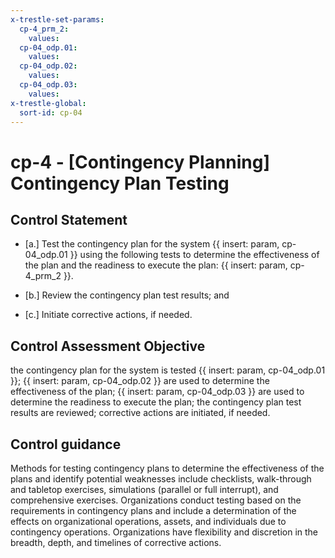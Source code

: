 ```yaml
---
x-trestle-set-params:
  cp-4_prm_2:
    values:
  cp-04_odp.01:
    values:
  cp-04_odp.02:
    values:
  cp-04_odp.03:
    values:
x-trestle-global:
  sort-id: cp-04
---
```


# cp-4 - \[Contingency Planning\] Contingency Plan Testing

## Control Statement

- \[a.\] Test the contingency plan for the system {{ insert: param, cp-04_odp.01 }} using the following tests to determine the effectiveness of the plan and the readiness to execute the plan: {{ insert: param, cp-4_prm_2 }}.

- \[b.\] Review the contingency plan test results; and

- \[c.\] Initiate corrective actions, if needed.

## Control Assessment Objective

the contingency plan for the system is tested {{ insert: param, cp-04_odp.01 }};
{{ insert: param, cp-04_odp.02 }} are used to determine the effectiveness of the plan;
{{ insert: param, cp-04_odp.03 }} are used to determine the readiness to execute the plan;
the contingency plan test results are reviewed;
corrective actions are initiated, if needed.

## Control guidance

Methods for testing contingency plans to determine the effectiveness of the plans and identify potential weaknesses include checklists, walk-through and tabletop exercises, simulations (parallel or full interrupt), and comprehensive exercises. Organizations conduct testing based on the requirements in contingency plans and include a determination of the effects on organizational operations, assets, and individuals due to contingency operations. Organizations have flexibility and discretion in the breadth, depth, and timelines of corrective actions.
